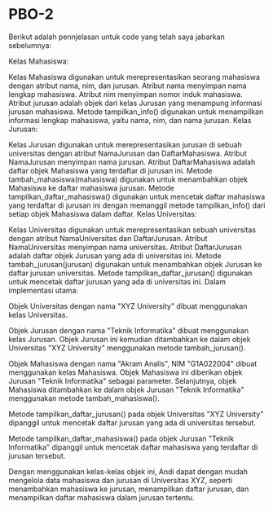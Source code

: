 # PBO-2
Berikut adalah pennjelasan untuk code yang telah saya jabarkan sebelumnya:

Kelas Mahasiswa:

Kelas Mahasiswa digunakan untuk merepresentasikan seorang mahasiswa dengan atribut nama, nim, dan jurusan.
Atribut nama menyimpan nama lengkap mahasiswa.
Atribut nim menyimpan nomor induk mahasiswa.
Atribut jurusan adalah objek dari kelas Jurusan yang menampung informasi jurusan mahasiswa.
Metode tampilkan_info() digunakan untuk menampilkan informasi lengkap mahasiswa, yaitu nama, nim, dan nama jurusan.
Kelas Jurusan:

Kelas Jurusan digunakan untuk merepresentasikan jurusan di sebuah universitas dengan atribut NamaJurusan dan DaftarMahasiswa.
Atribut NamaJurusan menyimpan nama jurusan.
Atribut DaftarMahasiswa adalah daftar objek Mahasiswa yang terdaftar di jurusan ini.
Metode tambah_mahasiswa(mahasiswa) digunakan untuk menambahkan objek Mahasiswa ke daftar mahasiswa jurusan.
Metode tampilkan_daftar_mahasiswa() digunakan untuk mencetak daftar mahasiswa yang terdaftar di jurusan ini dengan memanggil metode tampilkan_info() dari setiap objek Mahasiswa dalam daftar.
Kelas Universitas:

Kelas Universitas digunakan untuk merepresentasikan sebuah universitas dengan atribut NamaUniversitas dan DaftarJurusan.
Atribut NamaUniversitas menyimpan nama universitas.
Atribut DaftarJurusan adalah daftar objek Jurusan yang ada di universitas ini.
Metode tambah_jurusan(jurusan) digunakan untuk menambahkan objek Jurusan ke daftar jurusan universitas.
Metode tampilkan_daftar_jurusan() digunakan untuk mencetak daftar jurusan yang ada di universitas ini.
Dalam implementasi utama:

Objek Universitas dengan nama "XYZ University" dibuat menggunakan kelas Universitas.

Objek Jurusan dengan nama "Teknik Informatika" dibuat menggunakan kelas Jurusan. Objek Jurusan ini kemudian ditambahkan ke dalam objek Universitas "XYZ University" menggunakan metode tambah_jurusan().

Objek Mahasiswa dengan nama "Akram Analis", NIM "G1A022004" dibuat menggunakan kelas Mahasiswa. Objek Mahasiswa ini diberikan objek Jurusan "Teknik Informatika" sebagai parameter. Selanjutnya, objek Mahasiswa ditambahkan ke dalam objek Jurusan "Teknik Informatika" menggunakan metode tambah_mahasiswa().

Metode tampilkan_daftar_jurusan() pada objek Universitas "XYZ University" dipanggil untuk mencetak daftar jurusan yang ada di universitas tersebut.

Metode tampilkan_daftar_mahasiswa() pada objek Jurusan "Teknik Informatika" dipanggil untuk mencetak daftar mahasiswa yang terdaftar di jurusan tersebut.

Dengan menggunakan kelas-kelas objek ini, Andi dapat dengan mudah mengelola data mahasiswa dan jurusan di Universitas XYZ, seperti menambahkan mahasiswa ke jurusan, menampilkan daftar jurusan, dan menampilkan daftar mahasiswa dalam jurusan tertentu.
